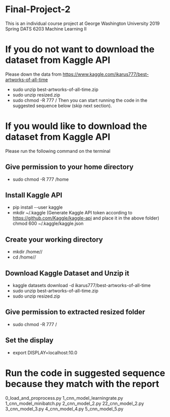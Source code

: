 # Final-Project-2
This is an individual course project at George Washington University 2019 Spring DATS 6203 Machine Learning II

# If you do not want to download the dataset from Kaggle API
Please down the data from https://www.kaggle.com/ikarus777/best-artworks-of-all-time
- sudo unzip best-artworks-of-all-time.zip
- sudo unzip resized.zip
- sudo chmod -R 777 /<resized folder path>
Then you can start running the code in the suggested sequence below (skip next section). 

# If you would like to download the dataset from Kaggle API
Please run the following command on the terminal
## Give permission to your home directory
- sudo chmod -R 777 /home <or your home directory>

## Install Kaggle API
- pip install --user kaggle
- mkdir ~/.kaggle
(Generate Kaggle API token according to https://github.com/Kaggle/kaggle-api and place it in the above folder)
chmod 600 ~/.kaggle/kaggle.json

## Create your working directory
- mkdir /home/<your working directory>/
- cd  /home/<your working directory>/

## Download Kaggle Dataset and Unzip it
- kaggle datasets download -d ikarus777/best-artworks-of-all-time
- sudo unzip best-artworks-of-all-time.zip
- sudo unzip resized.zip

## Give permission to extracted resized folder
- sudo chmod -R 777 /<resized folder path>

## Set the display
- export DISPLAY=localhost:10.0

# Run the code in suggested sequence because they match with the report
0_load_and_proprocess.py
1_cnn_model_learningrate.py
1_cnn_model_minibatch.py
2_cnn_model_2.py
22_cnn_model_2.py
3_cnn_model_3.py
4_cnn_model_4.py
5_cnn_model_5.py




